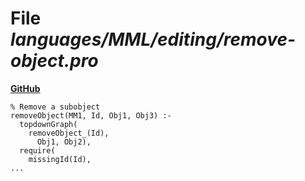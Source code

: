 # File _languages/MML/editing/remove-object.pro_
**[GitHub](https://github.com/softlang/yas/blob/master/languages/MML/editing/remove-object.pro)**
```
% Remove a subobject
removeObject(MM1, Id, Obj1, Obj3) :-
  topdownGraph(
    removeObject_(Id),
      Obj1, Obj2),
  require(
    missingId(Id),
...
```
